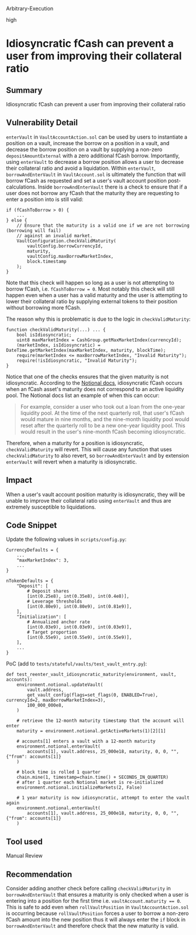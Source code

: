 Arbitrary-Execution

high

# Idiosyncratic fCash can prevent a user from improving their collateral ratio

## Summary
Idiosyncratic fCash can prevent a user from improving their collateral ratio

## Vulnerability Detail
`enterVault` in `VaultAccountAction.sol` can be used by users to instantiate a position on a vault, increase the borrow on a position in a vault, and decrease the borrow position on a vault by supplying a non-zero `depositAmountExternal` with a zero additional fCash borrow. Importantly, using `enterVault` to decrease a borrow position allows a user to decrease their collateral ratio and avoid a liquidation. Within `enterVault`, `borrowAndEnterVault` in `VaultAccount.sol` is ultimately the function that will borrow fCash as requested and set a user's vault account position post-calculations. Inside `borrowAndEnterVault` there is a check to ensure that if a user does not borrow any fCash that the maturity they are requesting to enter a position into is still valid:

```solidity
if (fCashToBorrow > 0) {
    ...
} else {
    // Ensure that the maturity is a valid one if we are not borrowing (borrowing will fail)
    // against an invalid market.
    VaultConfiguration.checkValidMaturity(
        vaultConfig.borrowCurrencyId,
        maturity,
        vaultConfig.maxBorrowMarketIndex,
        block.timestamp
    );
}
```

Note that this check will happen so long as a user is not attempting to borrow fCash, i.e. `fCashToBorrow = 0`. Most notably this check will still happen even when a user has a valid maturity and the user is attempting to lower their collateral ratio by supplying external tokens to their position without borrowing more fCash.

The reason why this is problematic is due to the logic in `checkValidMaturity`:

```solidity
function checkValidMaturity(...) ... {
    bool isIdiosyncratic;
    uint8 maxMarketIndex = CashGroup.getMaxMarketIndex(currencyId);
    (marketIndex, isIdiosyncratic) = DateTime.getMarketIndex(maxMarketIndex, maturity, blockTime);
    require(marketIndex <= maxBorrowMarketIndex, "Invalid Maturity");
    require(!isIdiosyncratic, "Invalid Maturity");
}
```

Notice that one of the checks ensures that the given maturity is not idiosyncratic. According to the [Notional docs](https://docs.notional.finance/notional-v2/quarterly-rolls/idiosyncratic-fcash), idiosyncratic fCash occurs when an fCash asset's maturity does not correspond to an active liquidity pool. The Notional docs list an example of when this can occur: 

> For example, consider a user who took out a loan from the one-year liquidity pool. At the time of the next quarterly roll, that user's fCash would mature in nine months, and the nine-month liquidity pool would reset after the quarterly roll to be a new one-year liquidity pool. This would result in the user's nine-month fCash becoming idiosyncratic. 

Therefore, when a maturity for a position is idiosyncratic, `checkValidMaturity` will revert. This will cause any function that uses `checkValidMaturity` to also revert, so `borrowAndEnterVault` and by extension `enterVault` will revert when a maturity is idiosyncratic.

## Impact
When a user's vault account position maturity is idiosyncratic, they will be unable to improve their collateral ratio using `enterVault` and thus are extremely susceptible to liquidations.

## Code Snippet
Update the following values in `scripts/config.py`:
```python3
CurrencyDefaults = {
    ...
    "maxMarketIndex": 3,
    ...
}

nTokenDefaults = {
    "Deposit": [
        # Deposit shares
        [int(0.25e8), int(0.35e8), int(0.4e8)],
        # Leverage thresholds
        [int(0.80e9), int(0.80e9), int(0.81e9)],
    ],
    "Initialization": [
        # Annualized anchor rate
        [int(0.03e9), int(0.03e9), int(0.03e9)],
        # Target proportion
        [int(0.55e9), int(0.55e9), int(0.55e9)],
    ],
    ...
}
```

PoC (add to `tests/stateful/vaults/test_vault_entry.py`):
```python3
def test_reenter_vault_idiosyncratic_maturity(environment, vault, accounts):
    environment.notional.updateVault(
        vault.address,
        get_vault_config(flags=set_flags(0, ENABLED=True), currencyId=2, maxBorrowMarketIndex=3),
        100_000_000e8,
    )

    # retrieve the 12-month maturity timestamp that the account will enter
    maturity = environment.notional.getActiveMarkets(1)[2][1]

    # accounts[1] enters a vault with a 12-month maturity
    environment.notional.enterVault(
        accounts[1], vault.address, 25_000e18, maturity, 0, 0, "", {"from": accounts[1]}
    )

    # block time is rolled 1 quarter
    chain.mine(1, timestamp=chain.time() + SECONDS_IN_QUARTER)
    # after 1 quarter each Notional market is re-initialized
    environment.notional.initializeMarkets(2, False)

    # 1 year maturity is now idiosyncratic, attempt to enter the vault again
    environment.notional.enterVault(
        accounts[1], vault.address, 25_000e18, maturity, 0, 0, "", {"from": accounts[1]}
    )
```

## Tool used

Manual Review

## Recommendation
Consider adding another check before calling `checkValidMaturity` in `borrowAndEnterVault` that ensures a maturity is only checked when a user is entering into a position for the first time i.e. `vaultAccount.maturity == 0`. This is safe to add even when `rollVaultPosition` in `VaultAccountAction.sol` is occurring because `rollVaultPosition` forces a user to borrow a non-zero fCash amount into the new position thus it will always enter the `if` block in `borrowAndEnterVault` and therefore check that the new maturity is valid.
